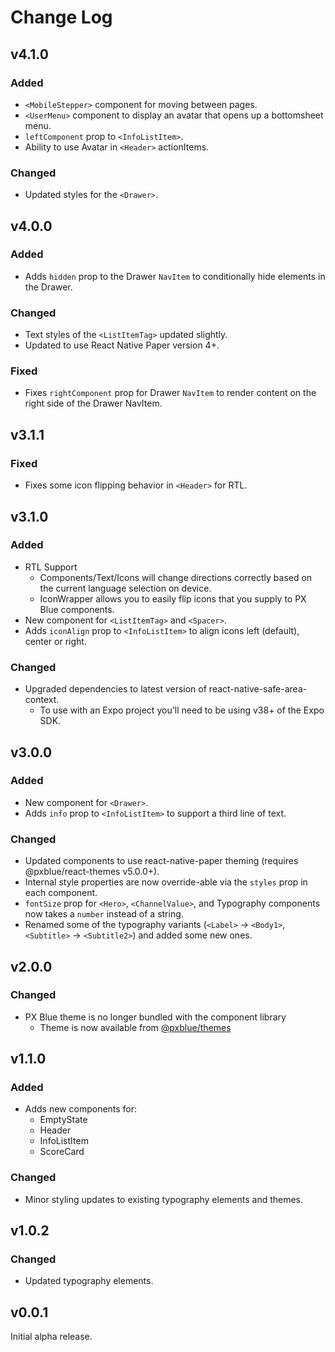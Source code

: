 # Change Log

## v4.1.0

### Added
-   `<MobileStepper>` component for moving between pages.
-   `<UserMenu>` component to display an avatar that opens up a bottomsheet menu.
-   `leftComponent` prop to `<InfoListItem>`.
-   Ability to use Avatar in `<Header>` actionItems.

### Changed
-   Updated styles for the `<Drawer>`.

## v4.0.0

### Added
-   Adds `hidden` prop to the Drawer `NavItem` to conditionally hide elements in the Drawer.

### Changed
-   Text styles of the `<ListItemTag>` updated slightly.
-   Updated to use React Native Paper version 4+.

### Fixed
-   Fixes `rightComponent` prop for Drawer `NavItem` to render content on the right side of the Drawer NavItem.

## v3.1.1

### Fixed

-   Fixes some icon flipping behavior in `<Header>` for RTL.

## v3.1.0

### Added

- RTL Support
    -   Components/Text/Icons will change directions correctly based on the current language selection on device.
    -   IconWrapper allows you to easily flip icons that you supply to PX Blue components.
-   New component for `<ListItemTag>` and `<Spacer>`.
-   Adds `iconAlign` prop to `<InfoListItem>` to align icons left (default), center or right.

### Changed 

-   Upgraded dependencies to latest version of react-native-safe-area-context.
    -   To use with an Expo project you'll need to be using v38+ of the Expo SDK.
    

## v3.0.0

### Added
-   New component for `<Drawer>`.
-   Adds `info` prop to `<InfoListItem>` to support a third line of text.

### Changed

-   Updated components to use react-native-paper theming (requires @pxblue/react-themes v5.0.0+).
-   Internal style properties are now override-able via the `styles` prop in each component.
-   `fontSize` prop for `<Hero>`, `<ChannelValue>`, and Typography components now takes a `number` instead of a string.
-   Renamed some of the typography variants (`<Label>` -> `<Body1>`, `<Subtitle>` -> `<Subtitle2>`) and added some new ones.

## v2.0.0

### Changed 

-   PX Blue theme is no longer bundled with the component library
    -   Theme is now available from [@pxblue/themes](https://www.npmjs.com/package/@pxblue/themes)

## v1.1.0

### Added 

- Adds new components for:
    -   EmptyState
    -   Header
    -   InfoListItem
    -   ScoreCard

### Changed
- Minor styling updates to existing typography elements and themes.


## v1.0.2

### Changed
-   Updated typography elements.

## v0.0.1

Initial alpha release.
